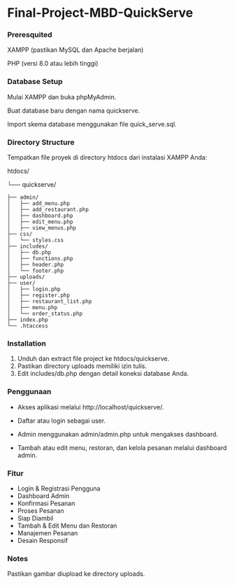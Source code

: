 # Final-Project-MBD-QuickServe


### Preresquited
XAMPP (pastikan MySQL dan Apache berjalan)

PHP (versi 8.0 atau lebih tinggi)

### Database Setup
Mulai XAMPP dan buka phpMyAdmin.

Buat database baru dengan nama quickserve.

Import skema database menggunakan file quick_serve.sql.

### Directory Structure
Tempatkan file proyek di directory htdocs dari instalasi XAMPP Anda:

htdocs/

└── quickserve/

    ├── admin/
    │   ├── add_menu.php
    │   ├── add_restaurant.php
    │   ├── dashboard.php
    │   ├── edit_menu.php
    │   ├── view_menus.php
    ├── css/
    │   └── styles.css
    ├── includes/
    │   ├── db.php
    │   ├── functions.php
    │   ├── header.php
    │   └── footer.php
    ├── uploads/  
    ├── user/
    │   ├── login.php
    │   ├── register.php
    │   ├── restaurant_list.php
    │   ├── menu.php
    │   └── order_status.php
    ├── index.php
    └── .htaccess

### Installation
 1. Unduh dan extract file project ke htdocs/quickserve.
 2. Pastikan directory uploads memiliki izin tulis.
 3. Edit includes/db.php dengan detail koneksi database Anda.

### Penggunaan
- Akses aplikasi melalui http://localhost/quickserve/.

- Daftar atau login sebagai user.

- Admin menggunakan admin/admin.php untuk mengakses dashboard.

- Tambah atau edit menu, restoran, dan kelola pesanan melalui dashboard admin.

### Fitur
- Login & Registrasi Pengguna
- Dashboard Admin
- Konfirmasi Pesanan
- Proses Pesanan
- Siap Diambil
- Tambah & Edit Menu dan Restoran
- Manajemen Pesanan
- Desain Responsif

### Notes
Pastikan gambar diupload ke directory uploads.
